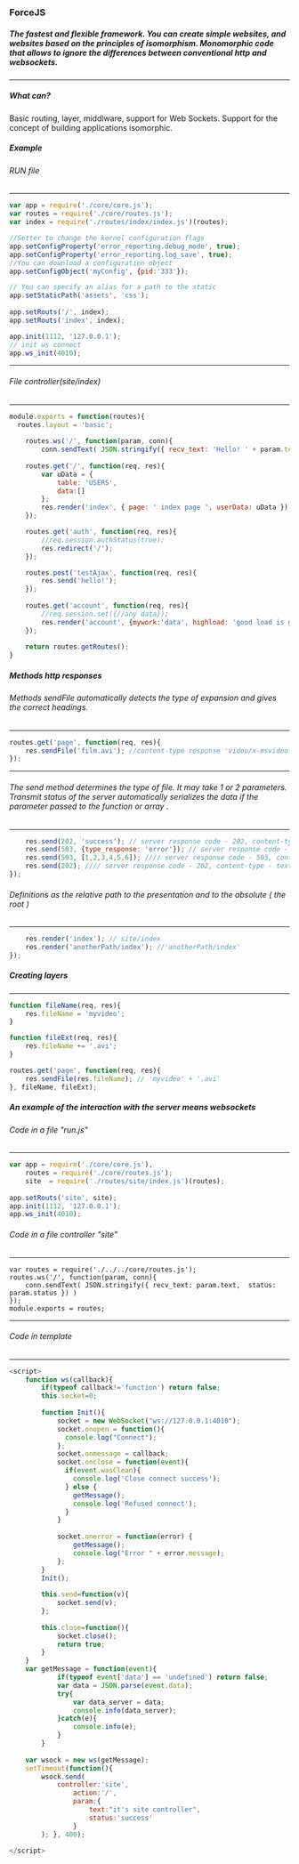 ### ForceJS


##### The fastest and flexible framework. You can create simple websites, and websites based on the principles of isomorphism. Monomorphic code that allows to ignore the differences between conventional http and websockets. 
---
##### What can?
Basic routing, layer, middlware, support for Web Sockets.
Support for the concept of building applications isomorphic.

##### Example
###### RUN file
---
```javascript
var app = require('./core/core.js');
var routes = require('./core/routes.js');
var index = require('./routes/index/index.js')(routes);

//Setter to change the kernel configuration flags
app.setConfigProperty('error_reporting.debug_mode', true);
app.setConfigProperty('error_reporting.log_save', true);
//You can download a configuration object
app.setConfigObject('myConfig', {pid:'333'});

// You can specify an alias for a path to the static
app.setStaticPath('assets', 'css');
 
app.setRouts('/', index);
app.setRouts('index', index);

app.init(1112, '127.0.0.1');
// init ws connect
app.ws_init(4010);
```
---
###### File controller(site/index)
---
```javascript
module.exports = function(routes){
  routes.layout = 'basic';
    
    routes.ws('/', function(param, conn){
        conn.sendText( JSON.stringify({ recv_text: 'Hello! ' + param.text,  status: param.status }) });
    
    routes.get('/', function(req, res){
        var uData = {
            table: 'USERS',
            data:[]    
        };
        res.render('index', { page: ' index page ', userData: uData });
    });

    routes.get('auth', function(req, res){
        //req.session.authStatus(true);
        res.redirect('/');
    });

    routes.post('testAjax', function(req, res){
        res.send('hello!');
    });
    
    routes.get('account', function(req, res){
        //req.session.set({//any data});
        res.render('account', {mywork:'data', highload: 'good load is good!'});
    });
    
    return routes.getRoutes();
}

```

##### Methods http responses
###### Methods sendFile automatically detects the type of expansion and gives the correct headings.
---
```javascript
routes.get('page', function(req, res){
	res.sendFile('film.avi'); //content-type response 'video/x-msvideo'
});

```
---
###### The send method determines the type of file. It may take 1 or 2 parameters. Transmit status of the server automatically serializes the data if the parameter passed to the function or array .
---
```javascript
	res.send(202, 'success'); // server response code - 202, content-type - text/plain
	res.send(503, {type_response: 'error'}); // server response code - 503, content type- js/json
	res.send(503, [1,2,3,4,5,6]); //// server response code - 503, content-type - text/plain
	res.send(202); //// server response code - 202, content-type - text/plain
});
```
###### Definitions as the relative path to the presentation and to the absolute ( the root )
---
```javascript
    res.render('index'); // site/index
    res.render('anotherPath/index'); //'anotherPath/index'
});
```

##### Creating layers
---
```javascript
function fileName(req, res){
    res.fileName = 'myvideo';
}

function fileExt(req, res){
    res.fileName += '.avi';
}

routes.get('page', function(req, res){
	res.sendFile(res.fileName); // 'myvideo' + '.avi'
}, fileName, fileExt);
```


##### An example of the interaction with the server means websockets

###### Сode in a file "run.js"
---
```javascript
var app = require('./core/core.js'),
    routes = require('./core/routes.js');
    site  = require('./routes/site/index.js')(routes);
    
app.setRouts('site', site);
app.init(1112, '127.0.0.1');
app.ws_init(4010);
```
###### Сode in a file controller "site"
---
```
var routes = require('./../../core/routes.js');
routes.ws('/', function(param, conn){
	conn.sendText( JSON.stringify({ recv_text: param.text,  status: param.status }) )
});
module.exports = routes;
```

---
###### Code in template
---
```javascript
<script>
	function ws(callback){
		if(typeof callback!='function') return false;
		this.socket=0;
		
		function Init(){
			socket = new WebSocket("ws://127.0.0.1:4010");
			socket.onopen = function(){
			  console.log("Connect");
			};
			socket.onmessage = callback;
			socket.onclose = function(event){
			  if(event.wasClean){
			    console.log('Close connect success');
			  } else {
			  	getMessage();
			   	console.log('Refused connect'); 
			  }
			}
			  		 
			socket.onerror = function(error) {
				getMessage();
			  	console.log("Error " + error.message);
			};
		}
		Init();
		
		this.send=function(v){
			socket.send(v);
		};
		
		this.close=function(){
			socket.close();
			return true;
		}
	}
	var getMessage = function(event){
			if(typeof event['data'] == 'undefined') return false;
			var data = JSON.parse(event.data);
			try{	
				var data_server = data;
				console.info(data_server);
			}catch(e){
				console.info(e);
			}
		}
	
	var wsock = new ws(getMessage);
	setTimeout(function(){
		wsock.send( 
			controller:'site',
				action:'/',
				param:{
					text:"it's site controller",
					status:'success'
				}
		); }, 400);
			
</script>
```
